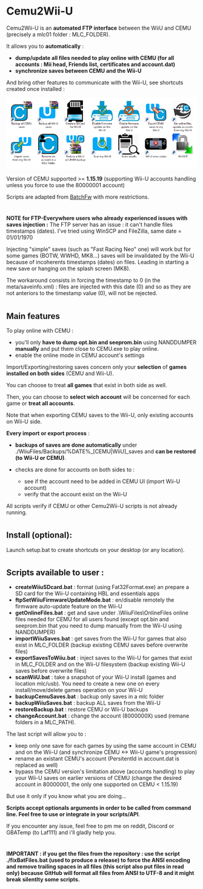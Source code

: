 # Cemu2Wii-U

Cemu2Wii-U is an **automated FTP interface** between the WiiU and CEMU (precisely a mlc01 folder : MLC_FOLDER). 

It allows you to **automatically** :
- **dump/update all files needed to play online with CEMU (for all accounts : Mii head, Friends list, certificates and account.dat)**
- **synchronize saves between CEMU and the Wii-U**

And bring other features to communicate with the Wii-U, see shortcuts created once installed :

<p align="center">
  <img src="resources/Cemu2Wii-U.png">
</p>

Version of CEMU supported >= **1.15.19** (supporting Wii-U accounts handling unless you force to use the 80000001 account)

Scripts are adapted from [BatchFw](https://github.com/Laf111/CEMU-Batch-Framework) with more restrictions. 


#
**NOTE for FTP-Everywhere users who already experienced issues with saves injection :**
The FTP server has an issue : it can't handle files timestamps (dates).
I've tried using WinSCP and FileZilla, same date = 01/01/1970

Injecting "simple" saves (such as "Fast Racing Neo" one) will work but for some games (BOTW, WWHD, MK8...) saves will be invalidated by the Wii-U because of incoherents timestamps (dates) on files. Leading in starting a new save or hanging on the splash screen (MK8).

The workaround consists in forcing the timestamp to 0 (in the meta/saveinfo.xml) : files are injected with this date (0) and so as they are not anteriors to the timestamp value (0), will not be rejected.


#
## Main features

To play online with CEMU : 
- you'll only **have to dump opt.bin and seeprom.bin** using NANDDUMPER **manually** and put them close to CEMU.exe to play online.
- enable the online mode in CEMU account's settings

Import/Exporting/restoring saves concern only your **selection** of **games installed on both sides** (CEMU and Wii-U).

You can choose to treat **all games** that exist in both side as well.

Then, you can choose to **select wich account** will be concerned for each game or **treat all accounts**.

Note that when exporting CEMU saves to the Wii-U, only existing accounts on Wii-U side.


**Every import or export process** :
- **backups of saves are done automatically** under ./WiiuFiles/Backups/\%DATE\%\_[CEMU|WiiU]\_saves and **can be restored (to Wii-U or CEMU)**.

- checks are done for accounts on both sides to : 
  - see if the account need to be added in CEMU UI (import Wii-U account)
  - verify that the account exist on the Wii-U



All scripts verify if CEMU or other Cemu2Wii-U scripts is not already running.



#
## Install (optional):

Launch setup.bat to create shortcuts on your desktop (or any location).

#
## Scripts available to user :

- **createWiiuSDcard.bat** : format (using Fat32Format.exe) an prepare a SD card for the Wii-U containing HBL and essentials apps
- **ftpSetWiiuFirmwareUpdateMode.bat** : en/disable remotely the firmware auto-update feature on the Wii-U
- **getOnlineFiles.bat** : get and save under .\WiiuFiles\OnlineFiles online files needed for CEMU for all users found
  (except opt.bin and seeprom.bin that you need to dump manually from the Wii-U using NANDDUMPER)
- **importWiiuSaves.bat** : get saves from the Wii-U for games that also exist in MLC_FOLDER (backup existing CEMU saves before overwrite files)
- **exportSavesToWiiu.bat** : inject saves to the Wii-U for games that exist in MLC_FOLDER and on the Wii-U filesystem (backup existing Wii-U saves before overwrite files)
- **scanWiiU.bat** : take a snapshot of your Wii-U install (games and location mlc/usb). You need to create a new one on every install/move/delete games operation on your Wii-U
- **backupCemuSaves.bat** : backup only saves in a mlc folder
- **backupWiiuSaves.bat** : backup ALL saves from the Wii-U
- **restoreBackup.bat** : restore CEMU or Wii-U backups
- **changeAccount.bat** : change the account (8000000X) used (remane folders in a MLC_PATH). 

The last script will allow you to : 
- keep only one save for each games by using the same account in CEMU and on the Wii-U (and synchronize CEMU <-> Wii-U game's progression)
- rename an existant CEMU's account (PersitentId in account.dat is replaced as well)
- bypass the CEMU version's limitation above (accounts handling) to play your Wii-U saves on earlier versions of CEMU (change the desired account in 80000001, the only one supported on CEMU < 1.15.19)

But use it only if you know what you are doing...

**Scripts accept optionals arguments in order to be called from command line. Feel free to use or integrate in your scripts/API**.

If you encounter any issue, feel free to pm me on reddit, Discord or GBATemp (to Laf111) and i'll gladly help you.


# 
**IMPORTANT : if you get the files from the repository : use the script ./fixBatFiles.bat (used to produce a release) to force the ANSI encoding and remove trailing spaces in all files (this script also put files in read only) because GitHub will format all files from ANSI to UTF-8 and it might break silentlty some scripts.**
#
